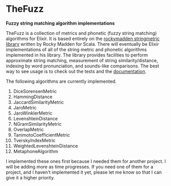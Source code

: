 TheFuzz
=======

**Fuzzy string matching algorithm implementations**

TheFuzz is a collection of metrics and phonetic (fuzzy string matching) algorithms for Elixir.  It is based entirely on the [rockymadden stringmetric library](https://github.com/rockymadden/stringmetric) written by Rocky Madden for Scala.  There will eventually be Elixir implementations of all of the string metric and phonetic algorithms implemented in his library.  The library provides facilities to perform approximate string matching, measurement of string similarity/distance, indexing by word pronunciation, and sounds-like comparisons. The best way to see usage is to check out the tests and the [documentation](http://smashedtoatoms.github.io/the_fuzz).

The following algorithms are currently implemented.

1. DiceSorensenMetric
1. HammingDistance
1. JaccardSimilarityMetric
1. JaroMetric
1. JaroWinklerMetric
1. LevenshteinDistance
1. NGramSimilarityMetric
1. OverlapMetric
1. TanimotoCoefficientMetric
1. TverskyIndexMetric
1. WeightedLevenshteinDistance
1. MetaphoneAlgorithm

I implemented these ones first because I needed them for another project.  I will be adding more as time progresses.  If you need one of them for a project, and I haven't implemented it yet, please let me know so that I can give it a higher priority.